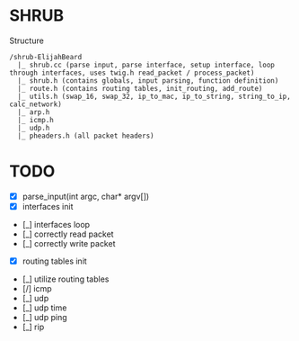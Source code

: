 # SHRUB
Structure
```
/shrub-ElijahBeard
  |_ shrub.cc (parse input, parse interface, setup interface, loop through interfaces, uses twig.h read_packet / process_packet)
  |_ shrub.h (contains globals, input parsing, function definition)
  |_ route.h (contains routing tables, init_routing, add_route)
  |_ utils.h (swap_16, swap_32, ip_to_mac, ip_to_string, string_to_ip, calc_network)
  |_ arp.h
  |_ icmp.h
  |_ udp.h
  |_ pheaders.h (all packet headers)
```

# TODO 
- [x] parse_input(int argc, char* argv[])
- [x] interfaces init
- [_] interfaces loop
- [_] correctly read packet
- [_] correctly write packet
- [x] routing tables init
- [_] utilize routing tables
- [/] icmp
- [_] udp
- [_] udp time
- [_] udp ping
- [_] rip